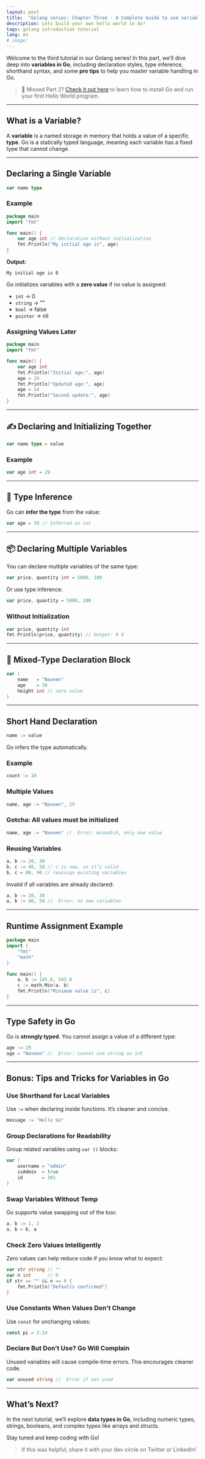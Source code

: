 ```yaml
---
layout: post
title:  "Golang series: Chapter Three - A Complete Guide to use variables"
description: Lets build your own hello world in Go!
tags: golang introduction tutorial
lang: en
# image: 
---
```


Welcome to the third tutorial in our Golang series! In this part, we’ll dive deep into **variables in Go**, including declaration styles, type inference, shorthand syntax, and some **pro tips** to help you master variable handling in Go.

> 🧠 Missed Part 2? [Check it out here](/2024/06/12/golang-series-chapter-two-hello-world.html) to learn how to install Go and run your first Hello World program.

---

##  What is a Variable?
A **variable** is a named storage in memory that holds a value of a specific **type**. Go is a statically typed language, meaning each variable has a fixed type that cannot change.

---

##  Declaring a Single Variable

```go
var name type
```

### Example
```go
package main
import "fmt"

func main() {
    var age int // declaration without initialization
    fmt.Println("My initial age is", age)
}
```
**Output:**
```
My initial age is 0
```

Go initializes variables with a **zero value** if no value is assigned:
- `int` → 0
- `string` → ""
- `bool` → false
- `pointer` → nil

### Assigning Values Later
```go
package main
import "fmt"

func main() {
    var age int
    fmt.Println("Initial age:", age)
    age = 29
    fmt.Println("Updated age:", age)
    age = 54
    fmt.Println("Second update:", age)
}
```

---

## ✍️ Declaring and Initializing Together
```go
var name type = value
```

### Example
```go
var age int = 29
```

---

## 🤖 Type Inference
Go can **infer the type** from the value:
```go
var age = 29 // Inferred as int
```

---

## 📦 Declaring Multiple Variables
You can declare multiple variables of the same type:
```go
var price, quantity int = 5000, 100
```
Or use type inference:
```go
var price, quantity = 5000, 100
```

### Without Initialization
```go
var price, quantity int
fmt.Println(price, quantity) // Output: 0 0
```

---

## 🧩 Mixed-Type Declaration Block
```go
var (
    name   = "Naveen"
    age    = 38
    height int // zero value
)
```

---

##  Short Hand Declaration
```go
name := value
```
Go infers the type automatically.

### Example
```go
count := 10
```

### Multiple Values
```go
name, age := "Naveen", 29
```

### Gotcha: All values must be initialized
```go
name, age := "Naveen" //  Error: mismatch, only one value
```

### Reusing Variables
```go
a, b := 20, 30
b, c := 40, 50 // c is new, so it’s valid
b, c = 80, 90 // reassign existing variables
```

Invalid if all variables are already declared:
```go
a, b := 20, 30
a, b := 40, 50 //  Error: no new variables
```

---

## Runtime Assignment Example
```go
package main
import (
    "fmt"
    "math"
)

func main() {
    a, b := 145.8, 543.8
    c := math.Min(a, b)
    fmt.Println("Minimum value is", c)
}
```

---

## Type Safety in Go
Go is **strongly typed**. You cannot assign a value of a different type:
```go
age := 29
age = "Naveen" //  Error: cannot use string as int
```

---

##  Bonus: Tips and Tricks for Variables in Go

###  Use Shorthand for Local Variables
Use `:=` when declaring inside functions. It’s cleaner and concise.

```go
message := "Hello Go"
```

###  Group Declarations for Readability
Group related variables using `var ()` blocks:
```go
var (
    username = "admin"
    isAdmin  = true
    id       = 101
)
```

###  Swap Variables Without Temp
Go supports value swapping out of the box:
```go
a, b := 1, 2
a, b = b, a
```

###  Check Zero Values Intelligently
Zero values can help reduce code if you know what to expect:
```go
var str string // ""
var n int      // 0
if str == "" && n == 0 {
    fmt.Println("Defaults confirmed")
}
```

###  Use Constants When Values Don't Change
Use `const` for unchanging values:
```go
const pi = 3.14
```

###  Declare But Don’t Use? Go Will Complain
Unused variables will cause compile-time errors. This encourages cleaner code.
```go
var unused string //  Error if not used
```

---

##  What’s Next?
In the next tutorial, we’ll explore **data types in Go**, including numeric types, strings, booleans, and complex types like arrays and structs.

Stay tuned and keep coding with Go! 

> If this was helpful, share it with your dev circle on Twitter or LinkedIn!

